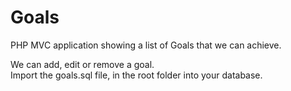 # Goals
PHP MVC application showing a list of Goals that we can achieve.<br/>

We can add, edit or remove a goal.</br>
Import the goals.sql file, in the root folder into your database.
